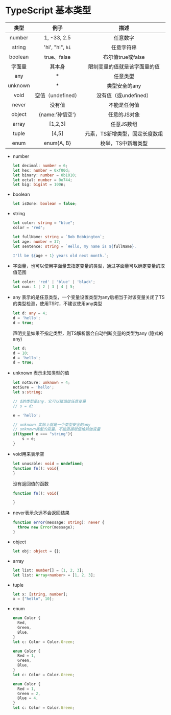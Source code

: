 # TypeScript 基本类型

|  类型   |       例子        |              描述              |
| :-----: | :---------------: | :----------------------------: |
| number  |    1, -33, 2.5    |            任意数字            |
| string  | 'hi', "hi", `hi`  |           任意字符串           |
| boolean |    true、false    |       布尔值true或false        |
| 字面量  |      其本身       |  限制变量的值就是该字面量的值  |
|   any   |         *         |            任意类型            |
| unknown |         *         |         类型安全的any          |
|  void   | 空值（undefined） |     没有值（或undefined）      |
|  never  |      没有值       |          不能是任何值          |
| object  |  {name:'孙悟空'}  |          任意的JS对象          |
|  array  |      [1,2,3]      |           任意JS数组           |
|  tuple  |       [4,5]       | 元素，TS新增类型，固定长度数组 |
|  enum   |    enum{A, B}     |       枚举，TS中新增类型       |

- number

  ```typescript
  let decimal: number = 6;
  let hex: number = 0xf00d;
  let binary: number = 0b1010;
  let octal: number = 0o744;
  let big: bigint = 100n;
  ```

- boolean

  ```typescript
  let isDone: boolean = false;
  ```

- string

  ```typescript
  let color: string = "blue";
  color = 'red';
  
  let fullName: string = `Bob Bobbington`;
  let age: number = 37;
  let sentence: string = `Hello, my name is ${fullName}.
  
  I'll be ${age + 1} years old next month.`;
  ```

- 字面量，也可以使用字面量去指定变量的类型，通过字面量可以确定变量的取值范围

  ```typescript
  let color: 'red' | 'blue' | 'black';
  let num: 1 | 2 | 3 | 4 | 5;
  ```

- any 表示的是任意类型，一个变量设置类型为any后相当于对该变量关闭了TS的类型检测，使用TS时，不建议使用any类型

  ```typescript
  let d: any = 4;
  d = 'hello';
  d = true;
  ```

  声明变量如果不指定类型，则TS解析器会自动判断变量的类型为any (隐式的any)

  ```typescript
  let d;
  d = 10;
  d = 'hello';
  d = true;
  ```

- unknown 表示未知类型的值

  ```typescript
  let notSure: unknown = 4;
  notSure = 'hello';
  let s:string;
  
  // d的类型是any，它可以赋值给任意变量
  // s = d;
  
  e = 'hello';
  
  // unknown 实际上就是一个类型安全的any
  // unknown类型的变量，不能直接赋值给其他变量
  if(typeof e === "string"){
      s = e;
  }
  ```

- void用来表示空

  ```typescript
  let unusable: void = undefined;
  function fn(): void{
  }
  ```

  没有返回值的函数

  ```ts
  function fn(): void{
  
  }
  ```

- never表示永远不会返回结果

  ```typescript
  function error(message: string): never {
    throw new Error(message);
  }
  ```

- object

  ```typescript
  let obj: object = {};
  ```

- array

  ```typescript
  let list: number[] = [1, 2, 3];
  let list: Array<number> = [1, 2, 3];
  ```

- tuple

  ```typescript
  let x: [string, number];
  x = ["hello", 10]; 
  ```

- enum

  ```typescript
  enum Color {
    Red,
    Green,
    Blue,
  }
  let c: Color = Color.Green;
  
  enum Color {
    Red = 1,
    Green,
    Blue,
  }
  let c: Color = Color.Green;
  
  enum Color {
    Red = 1,
    Green = 2,
    Blue = 4,
  }
  let c: Color = Color.Green;
  ```